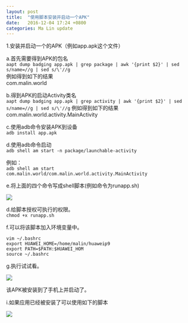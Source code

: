 ```yaml
---
layout: post
title:  "使用脚本安装并启动一个APK"
date:   2016-12-04 17:24 +0800
categories: Ma Lin update
---
```


1.安装并启动一个的APK（例如app.apk这个文件）<br/>

a.首先需要得到APK的包名<br/>
`aapt dump badging app.apk | grep package | awk '{print $2}' | sed s/name=//g | sed s/\'//g`<br/>
例如得到如下的结果<br/>
com.malin.world<br/>

b.得到APK的启动Activity类名<br/>
`aapt dump badging app.apk | grep activity | awk '{print $2}' | sed s/name=//g | sed s/\'//g`
例如得到如下的结果<br/>
com.malin.world.activity.MainActivity<br/>

c.使用adb命令安装APK到设备<br/>
`adb install app.apk`

d.使用adb命令启动<br/>
`adb shell am start -n package/launchable-activity`<br/>

例如：<br/>
`adb shell am start com.malin.world/com.malin.world.activity.MainActivity`

e.将上面的四个命令写成shell脚本(例如命令为runapp.sh)<br/>

![](http://ogxkun013.bkt.clouddn.com/runApp.png)

d.给脚本授权可执行的权限。<br/>
`chmod +x runapp.sh`<br/>

f.可以将该脚本加入环境变量中。<br/>

`vim ~/.bashrc`<br/>
`export HUAWEI_HOME=/home/malin/huaweip9`<br/>
`export PATH=$PATH:$HUAWEI_HOM`<br/>
`source ~/.bashrc`

g.执行试试看。<br/>

![](http://ogxkun013.bkt.clouddn.com/installRun.png)

该APK被安装到了手机上并启动了。<br/>

i.如果应用已经被安装了可以使用如下的脚本<br/>

![](http://ogxkun013.bkt.clouddn.com/runapp.png)
